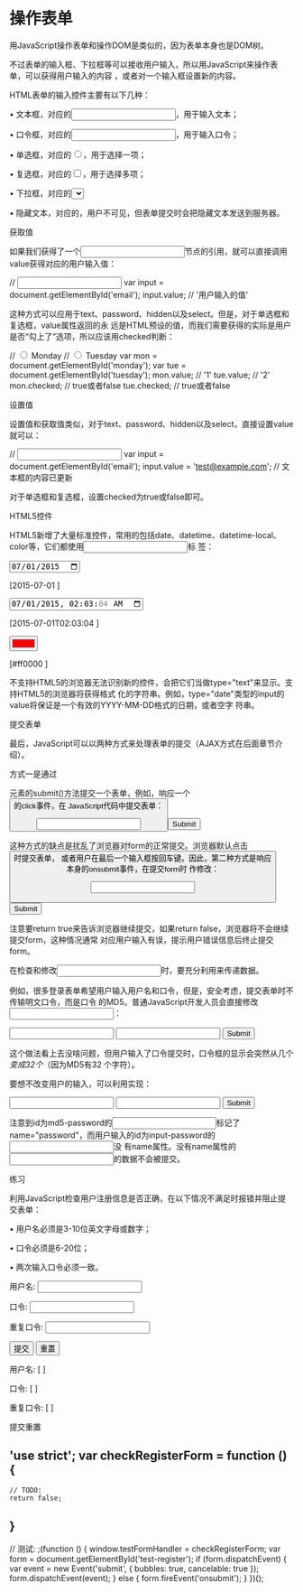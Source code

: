 # 操作表单

用JavaScript操作表单和操作DOM是类似的，因为表单本身也是DOM树。

不过表单的输入框、下拉框等可以接收用户输入，所以用JavaScript来操作表单，可以获得用户输入的内容
，或者对一个输入框设置新的内容。

HTML表单的输入控件主要有以下几种：

  • 文本框，对应的<input type="text">，用于输入文本；

  • 口令框，对应的<input type="password">，用于输入口令；

  • 单选框，对应的<input type="radio">，用于选择一项；

  • 复选框，对应的<input type="checkbox">，用于选择多项；

  • 下拉框，对应的<select>，用于选择一项；

  • 隐藏文本，对应的<input type="hidden">，用户不可见，但表单提交时会把隐藏文本发送到服务器。

获取值

如果我们获得了一个<input>节点的引用，就可以直接调用value获得对应的用户输入值：

// <input type="text" id="email">
var input = document.getElementById('email');
input.value; // '用户输入的值'

这种方式可以应用于text、password、hidden以及select。但是，对于单选框和复选框，value属性返回的永
远是HTML预设的值，而我们需要获得的实际是用户是否“勾上了”选项，所以应该用checked判断：

// <label><input type="radio" name="weekday" id="monday" value="1"> Monday</label>
// <label><input type="radio" name="weekday" id="tuesday" value="2"> Tuesday</label>
var mon = document.getElementById('monday');
var tue = document.getElementById('tuesday');
mon.value; // '1'
tue.value; // '2'
mon.checked; // true或者false
tue.checked; // true或者false

设置值

设置值和获取值类似，对于text、password、hidden以及select，直接设置value就可以：

// <input type="text" id="email">
var input = document.getElementById('email');
input.value = 'test@example.com'; // 文本框的内容已更新

对于单选框和复选框，设置checked为true或false即可。

HTML5控件

HTML5新增了大量标准控件，常用的包括date、datetime、datetime-local、color等，它们都使用<input>标
签：

<input type="date" value="2015-07-01">

[2015-07-01          ]

<input type="datetime-local" value="2015-07-01T02:03:04">

[2015-07-01T02:03:04 ]

<input type="color" value="#ff0000">

[#ff0000             ]

不支持HTML5的浏览器无法识别新的控件，会把它们当做type="text"来显示。支持HTML5的浏览器将获得格式
化的字符串。例如，type="date"类型的input的value将保证是一个有效的YYYY-MM-DD格式的日期，或者空字
符串。

提交表单

最后，JavaScript可以以两种方式来处理表单的提交（AJAX方式在后面章节介绍）。

方式一是通过<form>元素的submit()方法提交一个表单，例如，响应一个<button>的click事件，在
JavaScript代码中提交表单：

<!-- HTML -->
<form id="test-form">
    <input type="text" name="test">
    <button type="button" onclick="doSubmitForm()">Submit</button>
</form>

<script>
function doSubmitForm() {
    var form = document.getElementById('test-form');
    // 可以在此修改form的input...
    // 提交form:
    form.submit();
}
</script>

这种方式的缺点是扰乱了浏览器对form的正常提交。浏览器默认点击<button type="submit">时提交表单，
或者用户在最后一个输入框按回车键。因此，第二种方式是响应<form>本身的onsubmit事件，在提交form时
作修改：

<!-- HTML -->
<form id="test-form" onsubmit="return checkForm()">
    <input type="text" name="test">
    <button type="submit">Submit</button>
</form>

<script>
function checkForm() {
    var form = document.getElementById('test-form');
    // 可以在此修改form的input...
    // 继续下一步:
    return true;
}
</script>

注意要return true来告诉浏览器继续提交，如果return false，浏览器将不会继续提交form，这种情况通常
对应用户输入有误，提示用户错误信息后终止提交form。

在检查和修改<input>时，要充分利用<input type="hidden">来传递数据。

例如，很多登录表单希望用户输入用户名和口令，但是，安全考虑，提交表单时不传输明文口令，而是口令
的MD5。普通JavaScript开发人员会直接修改<input>：

<!-- HTML -->
<form id="login-form" method="post" onsubmit="return checkForm()">
    <input type="text" id="username" name="username">
    <input type="password" id="password" name="password">
    <button type="submit">Submit</button>
</form>

<script>
function checkForm() {
    var pwd = document.getElementById('password');
    // 把用户输入的明文变为MD5:
    pwd.value = toMD5(pwd.value);
    // 继续下一步:
    return true;
}
</script>

这个做法看上去没啥问题，但用户输入了口令提交时，口令框的显示会突然从几个*变成32个*（因为MD5有32
个字符）。

要想不改变用户的输入，可以利用<input type="hidden">实现：

<!-- HTML -->
<form id="login-form" method="post" onsubmit="return checkForm()">
    <input type="text" id="username" name="username">
    <input type="password" id="input-password">
    <input type="hidden" id="md5-password" name="password">
    <button type="submit">Submit</button>
</form>

<script>
function checkForm() {
    var input_pwd = document.getElementById('input-password');
    var md5_pwd = document.getElementById('md5-password');
    // 把用户输入的明文变为MD5:
    md5_pwd.value = toMD5(input_pwd.value);
    // 继续下一步:
    return true;
}
</script>

注意到id为md5-password的<input>标记了name="password"，而用户输入的id为input-password的<input>没
有name属性。没有name属性的<input>的数据不会被提交。

练习

利用JavaScript检查用户注册信息是否正确，在以下情况不满足时报错并阻止提交表单：

  • 用户名必须是3-10位英文字母或数字；

  • 口令必须是6-20位；

  • 两次输入口令必须一致。

<!-- HTML结构 -->
<form id="test-register" action="#" target="_blank" onsubmit="return checkRegisterForm()">
    <p id="test-error" style="color:red"></p>
    <p>
        用户名: <input type="text" id="username" name="username">
    </p>
    <p>
        口令: <input type="password" id="password" name="password">
    </p>
    <p>
        重复口令: <input type="password" id="password-2">
    </p>
    <p>
        <button type="submit">提交</button> <button type="reset">重置</button>
    </p>
</form>

用户名: [                    ]

口令: [                    ]

重复口令: [                    ]

提交重置

'use strict';
var checkRegisterForm = function () {
----
    // TODO:
    return false;
}
----
// 测试:
;(function () {
    window.testFormHandler = checkRegisterForm;
    var form = document.getElementById('test-register');
    if (form.dispatchEvent) {
        var event = new Event('submit', {
                bubbles: true,
                cancelable: true
                });
        form.dispatchEvent(event);
    } else {
        form.fireEvent('onsubmit');
    }
})();

